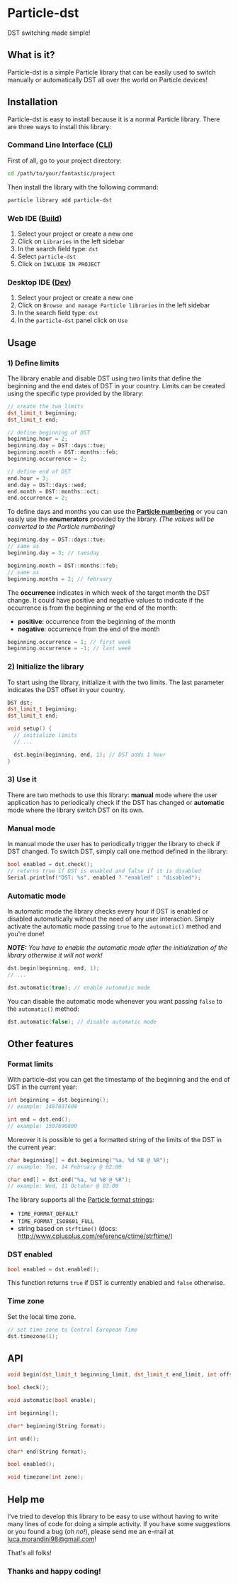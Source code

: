 # Particle-dst
DST switching made simple!

## What is it?
Particle-dst is a simple Particle library that can be easily used to switch manually or automatically DST all over the world on Particle devices!

## Installation
Particle-dst is easy to install because it is a normal Particle library.
There are three ways to install this library:

### Command Line Interface ([CLI](https://www.particle.io/products/development-tools/particle-command-line-interface))
First of all, go to your project directory:
```bash
cd /path/to/your/fantastic/project
```
Then install the library with the following command:
```bash
particle library add particle-dst
```

### Web IDE ([Build](https://build.particle.io))
1. Select your project or create a new one
2. Click on `Libraries` in the left sidebar
3. In the search field type: `dst`
4. Select `particle-dst`
5. Click on `ÌNCLUDE IN PROJECT`

### Desktop IDE ([Dev](https://www.particle.io/products/development-tools/particle-desktop-ide))
1. Select your project or create a new one
2. Click on `Browse and manage Particle libraries` in the left sidebar
3. In the search field type: `dst`
4. In the `particle-dst` panel click on `Use`

## Usage
### 1) Define limits
The library enable and disable DST using two limits that define the beginning and the end dates of DST in your country.
Limits can be created using the specific type provided by the library:
```C++
// create the two limits
dst_limit_t beginning;
dst_limit_t end;

// define beginning of DST
beginning.hour = 2;
beginning.day = DST::days::tue;
beginning.month = DST::months::feb;
beginning.occurrence = 2;

// define end of DST
end.hour = 3;
end.day = DST::days::wed;
end.month = DST::months::oct;
end.occurrence = 2;
```

To define days and months you can use the **[Particle numbering](https://docs.particle.io/reference/firmware/photon/#weekday-)** or you can easily use the **enumerators** provided by the library. *(The values will be converted to the Particle numbering)*
```C++
beginning.day = DST::days::tue;
// same as
beginning.day = 3; // tuesday
```
```C++
beginning.month = DST::months::feb;
// same as
beginning.months = 2; // february
```

The **occurrence** indicates in which week of the target month the DST change.
It could have positive and negative values to indicate if the occurrence is from the beginning or the end of the month:
- **positive**: occurrence from the beginning of the month
- **negative**: occurrence from the end of the month
```C++
beginning.occurrence = 1; // first week
beginning.occurrence = -1; // last week
```

### 2) Initialize the library
To start using the library, initialize it with the two limits. The last parameter indicates the DST offset in your country.
```C++
DST dst;
dst_limit_t beginning;
dst_limit_t end;

void setup() {
  // initialize limits
  // ...

  dst.begin(beginning, end, 1); // DST adds 1 hour
}
```

### 3) Use it
There are two methods to use this library: **manual** mode where the user application has to periodically check if the DST has changed or **automatic** mode where the library switch DST on its own.

### Manual mode
In manual mode the user has to periodically trigger the library to check if DST changed.
To switch DST, simply call one method defined in the library:
```C++
bool enabled = dst.check();
// returns true if DST is enabled and false if it is disabled
Serial.printlnf("DST: %s", enabled ? "enabled" : "disabled");
```

### Automatic mode
In automatic mode the library checks every hour if DST is enabled or disabled automatically without the need of any user interaction.
Simply activate the automatic mode passing `true` to the `automatic()` method and you're done!

_**NOTE:** You have to enable the automatic mode after the initialization of the library otherwise it will not work!_
```C++
dst.begin(beginning, end, 1);
// ...

dst.automatic(true); // enable automatic mode
```
You can disable the automatic mode whenever you want passing `false` to the `automatic()` method:
```C++
dst.automatic(false); // disable automatic mode
```

## Other features
### Format limits
With particle-dst you can get the timestamp of the beginning and the end of DST in the current year:
```C++
int beginning = dst.beginning();
// example: 1487037600

int end = dst.end();
// example: 1507690800
```

Moreover it is possible to get a formatted string of the limits of the DST in the current year:
```C++
char beginning[] = dst.beginning("%a, %d %B @ %R");
// example: Tue, 14 February @ 02:00

char end[] = dst.end("%a, %d %B @ %R");
// example: Wed, 11 October @ 03:00
```

The library supports all the [Particle format strings](https://docs.particle.io/reference/firmware/photon/#format-):
- `TIME_FORMAT_DEFAULT`
- `TIME_FORMAT_ISO8601_FULL`
- string based on `strftime()` (docs: http://www.cplusplus.com/reference/ctime/strftime/)

### DST enabled
```C++
bool enabled = dst.enabled();
```
This function returns `true` if DST is currently enabled and `false` otherwise.

### Time zone
Set the local time zone.
```C++
// set time zone to Central European Time
dst.timezone(1);
```

## API
```C++
void begin(dst_limit_t beginning_limit, dst_limit_t end_limit, int offset);
```
```C++
bool check();
```
```C++
void automatic(bool enable);
```
```C++
int beginning();
```
```C++
char* beginning(String format);
```
```C++
int end();
```
```C++
char* end(String format);
```
```C++
bool enabled();
```
```C++
void timezone(int zone);
```

## Help me
I've tried to develop this library to be easy to use without having to write many lines of code for doing a simple activity.
If you have some suggestions or you found a bug (*oh no!*), please send me an e-mail at luca.morandini98@gmail.com!

That's all folks!

### Thanks and happy coding!

